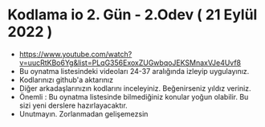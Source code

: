 # Kodlama io 2. Gün - 2.Odev ( 21 Eylül 2022 )
- https://www.youtube.com/watch?v=uucRtKBo6Yg&list=PLqG356ExoxZUGwbqoJEKSMnaxVJe4Uvf8
- Bu oynatma listesindeki videoları 24-37 aralığında izleyip uygulayınız.
- Kodlarınızı github'a aktarınız
- Diğer arkadaşlarınızın kodlarını inceleyiniz. Beğenirseniz yıldız veriniz.
- Önemli : Bu oynatma listesinde bilmediğiniz konular yoğun olabilir. Bu sizi yeni derslere hazırlayacaktır.
- Unutmayın. Zorlanmadan gelişemezsin